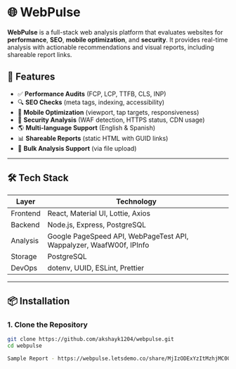 # 🌐 WebPulse

**WebPulse** is a full-stack web analysis platform that evaluates websites for **performance**, **SEO**, **mobile optimization**, and **security**. It provides real-time analysis with actionable recommendations and visual reports, including shareable report links.

## 🚀 Features

- ✅ **Performance Audits** (FCP, LCP, TTFB, CLS, INP)
- 🔍 **SEO Checks** (meta tags, indexing, accessibility)
- 📱 **Mobile Optimization** (viewport, tap targets, responsiveness)
- 🔐 **Security Analysis** (WAF detection, HTTPS status, CDN usage)
- 🌎 **Multi-language Support** (English & Spanish)
- 📊 **Shareable Reports** (static HTML with GUID links)
- 📁 **Bulk Analysis Support** (via file upload)

---

## 🛠️ Tech Stack

| Layer      | Technology                                 |
|------------|---------------------------------------------|
| Frontend   | React, Material UI, Lottie, Axios           |
| Backend    | Node.js, Express, PostgreSQL                |
| Analysis   | Google PageSpeed API, WebPageTest API, Wappalyzer, WaafW00f, IPInfo |
| Storage    | PostgreSQL                                  |
| DevOps     | dotenv, UUID, ESLint, Prettier              |

---

## 📦 Installation

### 1. Clone the Repository

```bash
git clone https://github.com/akshayk1204/webpulse.git
cd webpulse

Sample Report - https://webpulse.letsdemo.co/share/MjIzODExYzItMzhjMC00MDA5LWIyNDEtNGY2MzdlODEwM2M0
